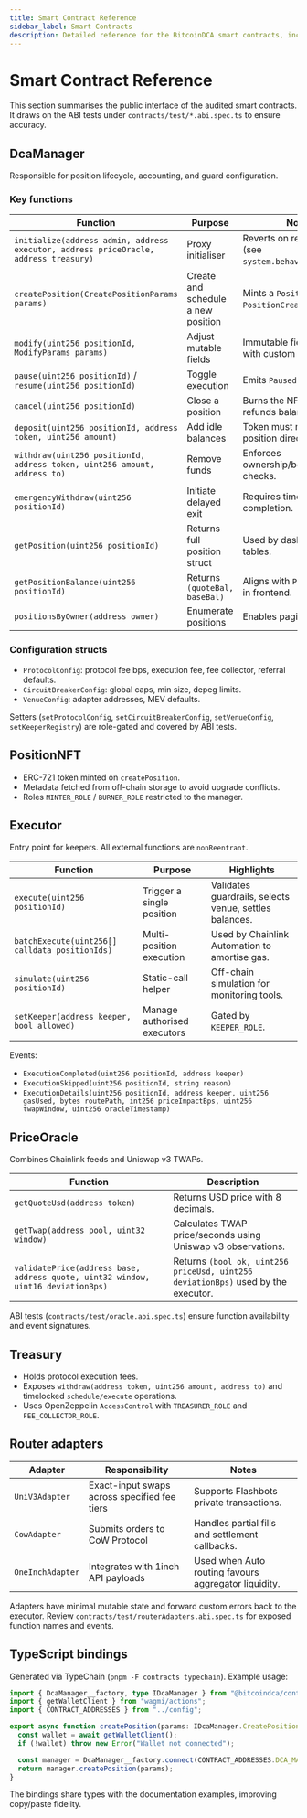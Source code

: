 ```yaml
---
title: Smart Contract Reference
sidebar_label: Smart Contracts
description: Detailed reference for the BitcoinDCA smart contracts, including key functions, parameters, and interoperability notes.
---
```


# Smart Contract Reference

This section summarises the public interface of the audited smart contracts. It draws on the ABI tests under `contracts/test/*.abi.spec.ts` to ensure accuracy.

## DcaManager

Responsible for position lifecycle, accounting, and guard configuration.

### Key functions

| Function | Purpose | Notes |
| --- | --- | --- |
| `initialize(address admin, address executor, address priceOracle, address treasury)` | Proxy initialiser | Reverts on re-initialisation (see `system.behavior.spec.ts`). |
| `createPosition(CreatePositionParams params)` | Create and schedule a new position | Mints a `PositionNFT`, emits `PositionCreated`. |
| `modify(uint256 positionId, ModifyParams params)` | Adjust mutable fields | Immutable fields revert with custom errors. |
| `pause(uint256 positionId)` / `resume(uint256 positionId)` | Toggle execution | Emits `Paused` / `Resumed`. |
| `cancel(uint256 positionId)` | Close a position | Burns the NFT and refunds balances. |
| `deposit(uint256 positionId, address token, uint256 amount)` | Add idle balances | Token must match position direction. |
| `withdraw(uint256 positionId, address token, uint256 amount, address to)` | Remove funds | Enforces ownership/beneficiary checks. |
| `emergencyWithdraw(uint256 positionId)` | Initiate delayed exit | Requires timelock before completion. |
| `getPosition(uint256 positionId)` | Returns full position struct | Used by dashboard tables. |
| `getPositionBalance(uint256 positionId)` | Returns `(quoteBal, baseBal)` | Aligns with `PositionView` in frontend. |
| `positionsByOwner(address owner)` | Enumerate positions | Enables pagination in UI. |

### Configuration structs

- `ProtocolConfig`: protocol fee bps, execution fee, fee collector, referral defaults.
- `CircuitBreakerConfig`: global caps, min size, depeg limits.
- `VenueConfig`: adapter addresses, MEV defaults.

Setters (`setProtocolConfig`, `setCircuitBreakerConfig`, `setVenueConfig`, `setKeeperRegistry`) are role-gated and covered by ABI tests.

## PositionNFT

- ERC-721 token minted on `createPosition`.  
- Metadata fetched from off-chain storage to avoid upgrade conflicts.  
- Roles `MINTER_ROLE` / `BURNER_ROLE` restricted to the manager.

## Executor

Entry point for keepers. All external functions are `nonReentrant`.

| Function | Purpose | Highlights |
| --- | --- | --- |
| `execute(uint256 positionId)` | Trigger a single position | Validates guardrails, selects venue, settles balances. |
| `batchExecute(uint256[] calldata positionIds)` | Multi-position execution | Used by Chainlink Automation to amortise gas. |
| `simulate(uint256 positionId)` | Static-call helper | Off-chain simulation for monitoring tools. |
| `setKeeper(address keeper, bool allowed)` | Manage authorised executors | Gated by `KEEPER_ROLE`. |

Events:

- `ExecutionCompleted(uint256 positionId, address keeper)`
- `ExecutionSkipped(uint256 positionId, string reason)`
- `ExecutionDetails(uint256 positionId, address keeper, uint256 gasUsed, bytes routePath, int256 priceImpactBps, uint256 twapWindow, uint256 oracleTimestamp)`

## PriceOracle

Combines Chainlink feeds and Uniswap v3 TWAPs.

| Function | Description |
| --- | --- |
| `getQuoteUsd(address token)` | Returns USD price with 8 decimals. |
| `getTwap(address pool, uint32 window)` | Calculates TWAP price/seconds using Uniswap v3 observations. |
| `validatePrice(address base, address quote, uint32 window, uint16 deviationBps)` | Returns `(bool ok, uint256 priceUsd, uint256 deviationBps)` used by the executor. |

ABI tests (`contracts/test/oracle.abi.spec.ts`) ensure function availability and event signatures.

## Treasury

- Holds protocol execution fees.
- Exposes `withdraw(address token, uint256 amount, address to)` and timelocked `schedule/execute` operations.
- Uses OpenZeppelin `AccessControl` with `TREASURER_ROLE` and `FEE_COLLECTOR_ROLE`.

## Router adapters

| Adapter | Responsibility | Notes |
| --- | --- | --- |
| `UniV3Adapter` | Exact-input swaps across specified fee tiers | Supports Flashbots private transactions. |
| `CowAdapter` | Submits orders to CoW Protocol | Handles partial fills and settlement callbacks. |
| `OneInchAdapter` | Integrates with 1inch API payloads | Used when Auto routing favours aggregator liquidity. |

Adapters have minimal mutable state and forward custom errors back to the executor. Review `contracts/test/routerAdapters.abi.spec.ts` for exposed function names and events.

## TypeScript bindings

Generated via TypeChain (`pnpm -F contracts typechain`). Example usage:

```typescript title="frontend/lib/actions/createPosition.ts"
import { DcaManager__factory, type IDcaManager } from "@bitcoindca/contracts/typechain";
import { getWalletClient } from "wagmi/actions";
import { CONTRACT_ADDRESSES } from "../config";

export async function createPosition(params: IDcaManager.CreatePositionParamsStruct) {
  const wallet = await getWalletClient();
  if (!wallet) throw new Error("Wallet not connected");

  const manager = DcaManager__factory.connect(CONTRACT_ADDRESSES.DCA_MANAGER, wallet as any);
  return manager.createPosition(params);
}
```

The bindings share types with the documentation examples, improving copy/paste fidelity.
